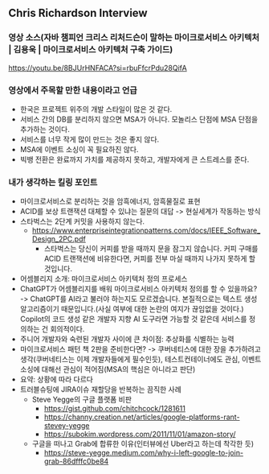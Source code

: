 ## Chris Richardson Interview
### 영상 소스(자바 챔피언 크리스 리처드슨이 말하는 마이크로서비스 아키텍처 | 김용욱 | 마이크로서비스 아키텍처 구축 가이드)
https://youtu.be/8BJUrHNFACA?si=rbuFfcrPdu28QifA

### 영상에서 주목할 만한 내용이라고 언급
- 한국은 프로젝트 위주의 개발 스타일이 많은 것 같다.
- 서비스 간의 DB를 분리하지 않으면 MSA가 아니다. 모놀리스 단점에 MSA 단점을 추가하는 것이다.
- 서비스를 너무 작게 많이 만드는 것은 좋지 않다.
- MSA에 이벤트 소싱이 꼭 필요하진 않다.
- 빅뱅 전환은 완료까지 가치를 제공하지 못하고, 개발자에게 큰 스트레스를 준다.

### 내가 생각하는 킬링 포인트
- 마이크로서비스로 분리하는 것을 암흑에너지, 암흑물질로 표현
- ACID를 보상 트랜잭션 대체할 수 있냐는 질문의 대답 -> 현실세계가 작동하는 방식
- 스타벅스는 2단계 커밋을 사용하지 않는다.
  + https://www.enterpriseintegrationpatterns.com/docs/IEEE_Software_Design_2PC.pdf
    - 스타벅스는 당신이 커피를 받을 때까지 문을 잠그지 않습니다. 커피 구매를 ACID 트랜잭션에 비유한다면, 커피를 전부 마실 때까지 나가지 못하게 할 것입니다.
- 어셈블리지 소개: 마이크로서비스 아키텍처 정의 프로세스
- ChatGPT가 어셈블리지를 배워 마이크로서비스 아키텍처 정의를 할 수 있을까요? -> ChatGPT를 AI라고 불러야 하는지도 모르겠습니다. 본질적으로는 텍스트 생성 알고리즘이기 때문입니다.(사실 여부에 대한 논란의 여지가 끊임없을 것이다.) Copilot의 코드 생성 같은 개발자 지향 AI 도구라면 가능할 것 같은데 서비스를 정의하는 건 회의적이다.
- 주니어 개발자와 숙련된 개발자 사이에 큰 차이점: 추상화를 식별하는 능력
- 마이크로서비스 패턴 책 2판을 준비한다면? -> 쿠버네티스에 대한 장을 추가하려고 생각(쿠버네티스는 이제 개발자들에게 필수인듯), 테스트컨테이너에도 관심, 이벤트소싱에 대해선 관심이 적어짐(MSA의 핵심은 아니라고 판단)
- 요약: 상황에 따라 다르다
- 트러블슈팅에 JIRA이슈 재할당을 반복하는 끔직한 사례
  + Steve Yegge의 구글 플랫폼 비판
    - https://gist.github.com/chitchcock/1281611
    - https://channy.creation.net/articles/google-platforms-rant-stevey-yegge
    - https://subokim.wordpress.com/2011/11/01/amazon-story/
  + 구글을 떠나고 Grab에 합류한 이유(인터뷰에선 Uber라고 하는데 착각한 듯)
    - https://steve-yegge.medium.com/why-i-left-google-to-join-grab-86dfffc0be84